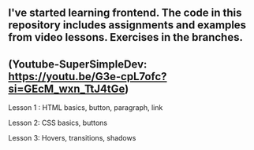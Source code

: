 ## I've started learning frontend. The code in this repository includes assignments and examples from video lessons. Exercises in the branches.
## (Youtube-SuperSimpleDev: https://youtu.be/G3e-cpL7ofc?si=GEcM_wxn_TtJ4tGe)

<p> Lesson 1 : HTML basics, button, paragraph, link </p>
<p> Lesson 2: CSS basics, buttons</p>
<p> Lesson 3: Hovers, transitions, shadows </p>
